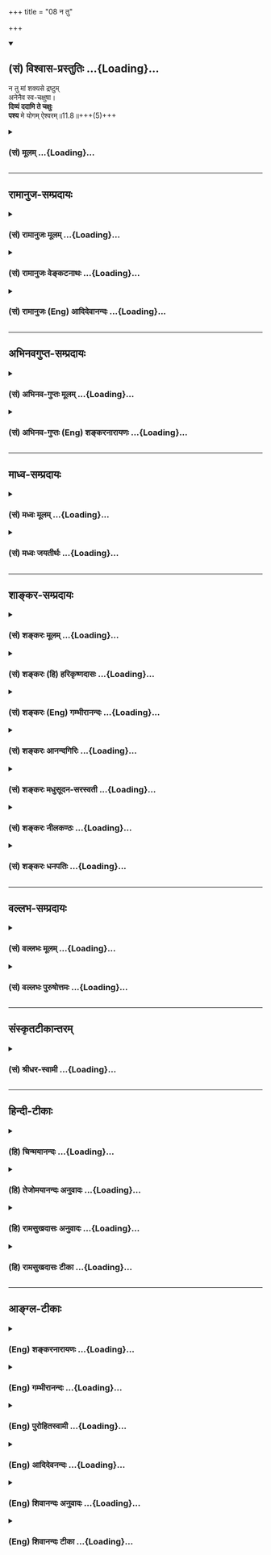+++
title = "08 न तु"

+++
<div class="js_include" newlevelforh1="2" title="(सं) विश्वास-प्रस्तुतिः" unfilled url="/mahAbhAratam/vyAsaH/shlokashaH/06-bhIShma-parva/03-bhagavad-gItA-parva/saMskRtam/vishvAsa-prastutiH/11_vishva-rUpa-darshana/08_na_tu.md">
<details open><summary><h2>(सं) विश्वास-प्रस्तुतिः ...{Loading}...</h2></summary>

न तु मां शक्यसे द्रष्टुम्  
अनेनैव स्व-चक्षुषा।  
**दिव्यं ददामि ते चक्षुः**  
**पश्य** मे योगम् ऐश्वरम्॥11.8॥+++(5)+++
</details>
</div>
<div class="js_include collapsed" newlevelforh1="3" title="(सं) मूलम्" unfilled url="/mahAbhAratam/vyAsaH/shlokashaH/06-bhIShma-parva/03-bhagavad-gItA-parva/saMskRtam/mUlam/11_vishva-rUpa-darshana/08_na_tu.md">
<details><summary><h3>(सं) मूलम् ...{Loading}...</h3></summary>

न तु मां शक्यसे द्रष्टुमनेनैव स्वचक्षुषा।  
दिव्यं ददामि ते चक्षुः पश्य मे योगमैश्वरम्।।11.8।।
</details>
</div>


_________________
## रामानुज-सम्प्रदायः
<div class="js_include collapsed" newlevelforh1="3" title="(सं) रामानुजः मूलम्" unfilled url="/mahAbhAratam/vyAsaH/shlokashaH/06-bhIShma-parva/03-bhagavad-gItA-parva/saMskRtam/rAmAnujaH/mUlam/11_vishva-rUpa-darshana/08_na_tu.md">
<details><summary><h3>(सं) रामानुजः मूलम् ...{Loading}...</h3></summary>

।।11.8।। अहं मम देहैकदेशे सर्वं जगद् दर्शयिष्यामि; त्वं **तु अनेन**
नियमितपरिमितवस्तुग्राहिणा प्राकृतेन **स्वचक्षुषा मां** तथाभूतं
सकलेतरविसजातीयम् अपरिमेयं **द्रष्टुं न शक्यसे।** तव **दिव्यम्**
अप्राकृतं मद्दर्शनसाधनं,**चक्षुः ददामि। पश्य मे योगम् ऐश्वरं** मदसाधारणं
योगं पश्य; मम अनन्तज्ञानादियोगम् अनन्तविभूतियोगं च पश्य इत्यर्थः।

</details>
</div>
<div class="js_include collapsed" newlevelforh1="3" title="(सं) रामानुजः वेङ्कटनाथः" unfilled url="/mahAbhAratam/vyAsaH/shlokashaH/06-bhIShma-parva/03-bhagavad-gItA-parva/saMskRtam/rAmAnujaH/venkaTanAthaH/11_vishva-rUpa-darshana/08_na_tu.md">
<details><summary><h3>(सं) रामानुजः वेङ्कटनाथः ...{Loading}...</h3></summary>

  
  
।।11.8।। न तु मां शक्ष्यसे इत्यत्र तुशब्दद्योतितमशक्तिहेतुं
पूर्वश्लोकोक्तमाकृष्य दर्शयति -- अहमिति। अनेनैवेत्यस्य
विवक्षितमाहनियतेति।
दिव्यप्रतिपक्षत्वात्प्राकृतेनेत्युक्तम्। तथाभूतमित्यादि। माम् इत्यनेनात्र
विग्रहादिविशिष्टत्वं विवक्षितमिति भावः। अत्र
दिव्यशब्दविवक्षितमाहअप्राकृतमिति। मद्दर्शनसाधनमित्यप्राकृतत्वफलितोक्तिः।
ऐश्वरपदाभिप्रेतमाहमदसाधारणमिति। प्रकरणादिफलितमैश्वरपदानुगृहीतं च
योगशब्दार्थमाहअनन्तेति। नियमनशक्तिरीश्वरत्वम् तदनुबन्धी च
योगस्तदुचितगुणविभूतियोग एव। चक्षुषो दिव्यत्वाज्ज्ञानादिगुणदर्शनम्।
अनन्तवीर्यत्वादिविशिष्टविशेषेणपश्यामि \[11।6\] इति वक्ष्यतीति भावः।  
  

</details>
</div>
<div class="js_include collapsed" newlevelforh1="3" title="(सं) रामानुजः (Eng) आदिदेवानन्दः" unfilled url="/mahAbhAratam/vyAsaH/shlokashaH/06-bhIShma-parva/03-bhagavad-gItA-parva/saMskRtam/rAmAnujaH/english/AdidevAnandaH/11_vishva-rUpa-darshana/08_na_tu.md">
<details><summary><h3>(सं) रामानुजः (Eng) आदिदेवानन्दः ...{Loading}...</h3></summary>

11.8 I shall reveal to you the whole universe in one part of my body.
But, with your physical eye, which can see only limited and conditioned things, you cannot behold Me, such as I am, different in kind from everything else and illimitable. So I bestow on you, a divine, namely,
supernatural, eye by which you may perceive Me. Behold My Lordly Yoga'
(sovereign endowment)! Behold My unie Yoga (special power)! The meaning is, 'Behold My Yoga such as infinite knowledge and such other attributes and endless manifestations of lordly power!'

</details>
</div>


_________________
## अभिनवगुप्त-सम्प्रदायः
<div class="js_include collapsed" newlevelforh1="3" title="(सं) अभिनव-गुप्तः मूलम्" unfilled url="/mahAbhAratam/vyAsaH/shlokashaH/06-bhIShma-parva/03-bhagavad-gItA-parva/saMskRtam/abhinava-guptaH/mUlam/11_vishva-rUpa-darshana/08_na_tu.md">
<details><summary><h3>(सं) अभिनव-गुप्तः मूलम् ...{Loading}...</h3></summary>

।।11.8।। No commentary.  
  

</details>
</div>
<div class="js_include collapsed" newlevelforh1="3" title="(सं) अभिनव-गुप्तः (Eng) शङ्करनारायणः" unfilled url="/mahAbhAratam/vyAsaH/shlokashaH/06-bhIShma-parva/03-bhagavad-gItA-parva/saMskRtam/abhinava-guptaH/english/shankaranArAyaNaH/11_vishva-rUpa-darshana/08_na_tu.md">
<details><summary><h3>(सं) अभिनव-गुप्तः (Eng) शङ्करनारायणः ...{Loading}...</h3></summary>

11.8 Sri Abhinavagupta did not comment upon this sloka.

</details>
</div>


_________________
## माध्व-सम्प्रदायः
<div class="js_include collapsed" newlevelforh1="3" title="(सं) मध्वः मूलम्" unfilled url="/mahAbhAratam/vyAsaH/shlokashaH/06-bhIShma-parva/03-bhagavad-gItA-parva/saMskRtam/madhvaH/mUlam/11_vishva-rUpa-darshana/08_na_tu.md">
<details><summary><h3>(सं) मध्वः मूलम् ...{Loading}...</h3></summary>

।।11.8।। Sri Madhvacharya did not comment on this sloka.

</details>
</div>
<div class="js_include collapsed" newlevelforh1="3" title="(सं) मध्वः जयतीर्थः" unfilled url="/mahAbhAratam/vyAsaH/shlokashaH/06-bhIShma-parva/03-bhagavad-gItA-parva/saMskRtam/madhvaH/jayatIrthaH/11_vishva-rUpa-darshana/08_na_tu.md">
<details><summary><h3>(सं) मध्वः जयतीर्थः ...{Loading}...</h3></summary>

।।11.8।। Sri Jayatirtha did not comment on this sloka.

</details>
</div>


_________________
## शाङ्कर-सम्प्रदायः
<div class="js_include collapsed" newlevelforh1="3" title="(सं) शङ्करः मूलम्" unfilled url="/mahAbhAratam/vyAsaH/shlokashaH/06-bhIShma-parva/03-bhagavad-gItA-parva/saMskRtam/shankaraH/mUlam/11_vishva-rUpa-darshana/08_na_tu.md">
<details><summary><h3>(सं) शङ्करः मूलम् ...{Loading}...</h3></summary>

।।11.8।। --,**न तु मां** विश्वरूपधरं **शक्यसे द्रष्टुम् अनेनैव**
प्राकृतेन **स्वचक्षुषा** स्वकीयेन चक्षुषा। येन तु शक्यसे द्रष्टुं
दिव्येन; तत् **दिव्यं ददामि ते** तुभ्यं **चक्षुः।** तेन **पश्य मे
योगम्** **ऐश्वरम्** ईश्वरस्य मम ऐश्वरं योगं योगशक्त्यतिशयम्
इत्यर्थः।।**संजय उवाच --,**

</details>
</div>
<div class="js_include collapsed" newlevelforh1="3" title="(सं) शङ्करः (हि) हरिकृष्णदासः" unfilled url="/mahAbhAratam/vyAsaH/shlokashaH/06-bhIShma-parva/03-bhagavad-gItA-parva/saMskRtam/shankaraH/hindI/harikRShNadAsaH/11_vishva-rUpa-darshana/08_na_tu.md">
<details><summary><h3>(सं) शङ्करः (हि) हरिकृष्णदासः ...{Loading}...</h3></summary>

।।11.8।। किंतु --, तू मुझ विश्वरूपधारी परमेश्वरको अपने इन प्राकृत
नेत्रोंसे नहीं देख सकेगा। जिन दिव्य नेत्रोंद्वारा तू मुझे देख सकेगा; वे
दिव्य नेत्र ( मैं ) तुझे देता हूँ; उनके द्वारा तू मुझ ईश्वरके ऐश्वर्य और
योगको अर्थात् अतिशय योगसामर्थ्यको देख।  
  
,

</details>
</div>
<div class="js_include collapsed" newlevelforh1="3" title="(सं) शङ्करः (Eng) गम्भीरानन्दः" unfilled url="/mahAbhAratam/vyAsaH/shlokashaH/06-bhIShma-parva/03-bhagavad-gItA-parva/saMskRtam/shankaraH/english/gambhIrAnandaH/11_vishva-rUpa-darshana/08_na_tu.md">
<details><summary><h3>(सं) शङ्करः (Eng) गम्भीरानन्दः ...{Loading}...</h3></summary>

11.8 Tu, but; na sakyase, you are not able; drastum, to see; mam, Me,
who have assumed the Cosmic form; eva, merely; anena, with this natural;
sva-caksusa, eye of yours. However, dadami, I grant; te, you; the
divyam, supernatural; caksuh, eye, by which supernatural eye you shall
be able to see Pasya, behold with that; me, My, God's aisvaram, divine;
yogam, Yoga, i.e. the superabundance of the power of Yoga \[The power of
accomplishing the impossible.-M.S.\].

</details>
</div>
<div class="js_include collapsed" newlevelforh1="3" title="(सं) शङ्करः आनन्दगिरिः" unfilled url="/mahAbhAratam/vyAsaH/shlokashaH/06-bhIShma-parva/03-bhagavad-gItA-parva/saMskRtam/shankaraH/AnandagiriH/11_vishva-rUpa-darshana/08_na_tu.md">
<details><summary><h3>(सं) शङ्करः आनन्दगिरिः ...{Loading}...</h3></summary>

।।11.8।। मन्यसे यदीत्युक्तमनुवदति -- **किंत्विति।** सप्रपञ्चमनवच्छिन्नं
मां स्वचक्षुषा न शक्नोषि द्रष्टुमित्याह -- **नत्विति।** कथं तर्हि त्वां
द्रष्टुं शक्नुयामित्याशङ्क्याह -- **येनेति।** दिव्यस्य चक्षुषो
वक्ष्यमाणयोगशक्त्यतिशयदर्शने विनियोगं दर्शयति -- **तेनेति।**

</details>
</div>
<div class="js_include collapsed" newlevelforh1="3" title="(सं) शङ्करः मधुसूदन-सरस्वती" unfilled url="/mahAbhAratam/vyAsaH/shlokashaH/06-bhIShma-parva/03-bhagavad-gItA-parva/saMskRtam/shankaraH/madhusUdana-sarasvatI/11_vishva-rUpa-darshana/08_na_tu.md">
<details><summary><h3>(सं) शङ्करः मधुसूदन-सरस्वती ...{Loading}...</h3></summary>

।।11.8।। यत्तूक्तं मन्यसे यदि तच्छक्यं द्रष्टुमिति तत्र विशेषमाह --
नत्विति। अनेनैव प्राकृतेन स्वचक्षुषा स्वभावसिद्धेन चक्षुषा मां दिव्यरूपं
द्रष्टुं नतु शक्यसे न शक्नोषि तु एव। शक्ष्यस इति पाठे शक्तो न
भविष्यसीत्यर्थः। भौवादिकस्यापि शक्नोतेर्दैवादिकः श्यन् छान्दस इति वा
दिवादौ पाठोवेत्येव सांप्रदायिकम्। तर्हि त्वां द्रष्टुं कथं शक्नुयामत आह
-- दिव्यमिति। दिव्यमप्राकृतं मम दिव्यरूपदर्शनक्षमं ददामि ते तुभ्यं
चक्षुस्तेन दिव्येन चक्षुषा पश्य मे
योगमघटनघटनासामर्थ्यातिशयमैश्वरमीश्वरस्य ममासाधारणम्।

</details>
</div>
<div class="js_include collapsed" newlevelforh1="3" title="(सं) शङ्करः नीलकण्ठः" unfilled url="/mahAbhAratam/vyAsaH/shlokashaH/06-bhIShma-parva/03-bhagavad-gItA-parva/saMskRtam/shankaraH/nIlakaNThaH/11_vishva-rUpa-darshana/08_na_tu.md">
<details><summary><h3>(सं) शङ्करः नीलकण्ठः ...{Loading}...</h3></summary>

।।11.8।। यत्तूक्तंमन्यसे यदि तच्छक्यं मया द्रष्टुम् इति तत्राह --
**नत्विति।** शक्यसे शक्नोषि। पदविकरणव्यत्यय आर्षः। अनेन प्राकृतेन।
दिव्यमप्राकृतम्। ऐश्वरं ईश्वरसंबन्धिनं योगं विश्वाश्रयत्वलक्षणं
सामर्थ्यम्।

</details>
</div>
<div class="js_include collapsed" newlevelforh1="3" title="(सं) शङ्करः धनपतिः" unfilled url="/mahAbhAratam/vyAsaH/shlokashaH/06-bhIShma-parva/03-bhagavad-gItA-parva/saMskRtam/shankaraH/dhanapatiH/11_vishva-rUpa-darshana/08_na_tu.md">
<details><summary><h3>(सं) शङ्करः धनपतिः ...{Loading}...</h3></summary>

।।11.8।। एवमुक्ते स्वचक्षुषा द्रष्टुं प्रवृत्तं न किमपि दृष्टवन्तं अतो
खिन्नमर्जुनमालक्ष्याह -- नेति। मां विश्वरुपधरं परमप्राकृतनेमैव प्राकृतेन
स्वचक्षुषा द्रष्टुं नतु शक्यसे तर्हि किमर्थ पश्येति त्वयोक्तमिति तत्राह।
दिव्यमप्राकृतं ऐश्वररुपदर्शनयोग्यं चक्षुस्तुभ्यं ददामि तेन चक्षुषा
ममैश्वरं योगं शक्त्यतिशयं पश्य।

</details>
</div>


_________________
## वल्लभ-सम्प्रदायः
<div class="js_include collapsed" newlevelforh1="3" title="(सं) वल्लभः मूलम्" unfilled url="/mahAbhAratam/vyAsaH/shlokashaH/06-bhIShma-parva/03-bhagavad-gItA-parva/saMskRtam/vallabhaH/mUlam/11_vishva-rUpa-darshana/08_na_tu.md">
<details><summary><h3>(सं) वल्लभः मूलम् ...{Loading}...</h3></summary>

।।11.8।। यदुक्तमर्जुनेनमन्यसे यदि तच्छक्यं \[11।4\] इति तत्राह -- न तु
मामिति। अनेनैव तु स्वीयेन नियमतः परिमितग्राहिणा प्राकृतेन चक्षुषा
मामक्षरैश्वर्यरूपं द्रष्टुं न शक्यसे; अतोऽहं
दिव्यमप्राकृतज्ञानात्मकदर्शनसाधनं चक्षुर्ददामि; तेन ममैश्वरं योगं
मत्स्वरूपगतं सर्व विभिन्नधर्माश्रयणं पश्य साक्षात्कुरु।

</details>
</div>
<div class="js_include collapsed" newlevelforh1="3" title="(सं) वल्लभः पुरुषोत्तमः" unfilled url="/mahAbhAratam/vyAsaH/shlokashaH/06-bhIShma-parva/03-bhagavad-gItA-parva/saMskRtam/vallabhaH/puruShottamaH/11_vishva-rUpa-darshana/08_na_tu.md">
<details><summary><h3>(सं) वल्लभः पुरुषोत्तमः ...{Loading}...</h3></summary>

  
  
।।11.8।। एवमुक्ते दर्शनोद्यतं प्रत्याह -- नत्विति। तु पुनः एवमेव द्रष्टुं
न शक्यसे न शक्तोऽसि। अतस्ते दिव्यमलौकिकं चक्षुर्ददामि। तेन स्वचक्षुषा
मत्कृपादृष्ट्या मां पुरुषोत्तमं पश्य। अतो दृष्टपुरुषोत्तमेन अनेनैव मे
ऐश्वरं करणाकरणान्यथाकरणसामर्थ्यरूपं योगयुक्तं पश्य।
पुरुषोत्तमस्वरूपज्ञानदर्शनाभावे सर्वस्वरूपदर्शनं न स्यात्;
पुरुषोत्तमदर्शनं चासाधारणदृष्ट्या भवेदिति भावः।  
  

</details>
</div>


_________________
## संस्कृतटीकान्तरम्
<div class="js_include collapsed" newlevelforh1="3" title="(सं) श्रीधर-स्वामी" unfilled url="/mahAbhAratam/vyAsaH/shlokashaH/06-bhIShma-parva/03-bhagavad-gItA-parva/saMskRtam/shrIdhara-svAmI/11_vishva-rUpa-darshana/08_na_tu.md">
<details><summary><h3>(सं) श्रीधर-स्वामी ...{Loading}...</h3></summary>

।।11.8।। यदुक्तमर्जुनेनमन्यसे यदि तच्छक्यम् इति तत्राह **-- नत्विति।**
अनेनैव तु स्वीयेन चर्मचक्षुषा मां द्रष्टुं न शक्यसे शक्तो न भविष्यसि।
अतोऽहं दिव्यमलौकिकं ज्ञानात्मकं चक्षुस्तुभ्यं ददामि। ममैश्वरमसाधारणं
योगं युक्तिमघटितघटनासामर्थ्यं पश्य।

</details>
</div>


_________________
## हिन्दी-टीकाः
<div class="js_include collapsed" newlevelforh1="3" title="(हि) चिन्मयानन्दः" unfilled url="/mahAbhAratam/vyAsaH/shlokashaH/06-bhIShma-parva/03-bhagavad-gItA-parva/hindI/chinmayAnandaH/11_vishva-rUpa-darshana/08_na_tu.md">
<details><summary><h3>(हि) चिन्मयानन्दः ...{Loading}...</h3></summary>

।।11.8।। हम पहले ही वर्णन कर चुके हैं कि एक सारतत्व को उससे बनी विभिन्न
वस्तुओं में देख पाना अपेक्षत सरल कार्य है; किन्तु इसके विपरीत अनेक को एक
तत्त्व में देखने के लिए दर्शनशास्त्र के सम्यक् ज्ञान से सम्पन्न सूक्ष्म
बुद्धि की आवश्यकता होती है। किसी कविता को पढ़ने मात्र के लिए केवल
वर्णमाला का ज्ञान होना आवश्यक है परन्तु उसके सूक्ष्म सौन्दर्य को समझने
के लिए तथा उसी के समान अन्य कविताओं के साथ उसका तुलनात्मक अध्ययन करने के
लिए एक ऐसे प्रवीण मन की आवश्यकता होती है; जिसने सर्वश्रेष्ठ साहित्यिक
रचनाओं के रसास्वादन के आनन्द में अपने आप को डुबो दिया हो। इसी प्रकार; एक
को अनेक में देखना श्रद्धा से परिपूर्ण हृदय का कार्य है परन्तु अनेक को एक
में अनुभव करने के लिए हृदय के अतिरिक्त ऐसी शिक्षित बुद्धि की आवश्यकता
होती है; जिसे दार्शनिकों की युक्तियों को समझने की योग्यता प्राप्त हुई
हो। जानने और अनुभव करने की क्षमता का विकास होने पर ही एक शिक्षित बुद्धि
को असाधारण का दर्शन करने की विशिष्ट सार्मथ्य प्राप्त होती है। एक
सर्वविदित प्रत्यक्ष तथ्य को बताते हुए भगवान् कहते हैं; तुम मुझे अपने
इन्हीं नेत्रों के द्वारा नहीं देख सकते मैं तुम्हें दिव्यचक्षु देता हूँ।
अनेक समालोचक या व्याख्याकार हैं; जो इस दिव्यचक्षु का वर्णन अनेक
हास्यास्पद कल्पनाओं तथा असंभव सिद्धांतों के द्वारा करने का प्रयत्न करते
हैं। इससे प्रतीत होता है कि इन व्याख्याकारों ने हिन्दू शास्त्रोंउपनिषदों
की शैली का भलीभाँति अध्ययन नहीं किया है। सभी उपनिषदों में प्रत्यक्ष या
अप्रत्यक्ष रूप से बारम्बार इस बात पर बल दिया गया है कि मनुष्य अपनी
ज्ञानेन्द्रियों के द्वारा सूक्ष्म वस्तुओं का अवलोकन नहीं कर सकता है।
इन्द्रियां केवल बाह्य जगत् की स्थूल वस्तुओं को ही ग्रहण कर सकती हैं।
सामान्य व्यवहार में जब हम कहते हैं; इस विचार को देखो तो यह देखना इन दो
नेत्रों से नहीं होता है। वहाँ देखने से तात्पर्य बौद्धिक ग्रहण से है तथा
ऐसे सूक्ष्म विषय का ग्रहण करने की बौद्धिक क्षमता को ही दिव्यचक्षु कहा
गया है। अर्जुन को यह दिव्यचक्षु भगवान् के ईश्वरीय योग को देखने के लिए
प्रदान किया गया है। इस योग के द्वारा सम्पूर्ण विश्व भगवान् के रूप में
धारण किया गया है। इसके पूर्व भी इस योगशक्ति का उल्लेख प्राय समान शब्दों
में दो विभिन्न स्थानों पर आ चुका है। अब दृश्य परिवर्तन होता है।
हस्तिनापुर के राजमहल में बैठा संजय धृतराष्ट्र से कहता है

</details>
</div>
<div class="js_include collapsed" newlevelforh1="3" title="(हि) तेजोमयानन्दः अनुवादः" unfilled url="/mahAbhAratam/vyAsaH/shlokashaH/06-bhIShma-parva/03-bhagavad-gItA-parva/hindI/tejomayAnandaH/anuvAdaH/11_vishva-rUpa-darshana/08_na_tu.md">
<details><summary><h3>(हि) तेजोमयानन्दः अनुवादः ...{Loading}...</h3></summary>

।।11.8।। परन्तु तुम अपने इन्हीं (प्राकृत) नेत्रों के द्वारा मुझे देखने
में समर्थ नहीं हो; (इसलिए) मैं तुम्हें दिव्यचक्षु देता हूँ, जिससे तुम
मेरे ईश्वरीय 'योग'

</details>
</div>
<div class="js_include collapsed" newlevelforh1="3" title="(हि) रामसुखदासः अनुवादः" unfilled url="/mahAbhAratam/vyAsaH/shlokashaH/06-bhIShma-parva/03-bhagavad-gItA-parva/hindI/rAmasukhadAsaH/anuvAdaH/11_vishva-rUpa-darshana/08_na_tu.md">
<details><summary><h3>(हि) रामसुखदासः अनुवादः ...{Loading}...</h3></summary>

।।11.8।। परन्तु तू अपनी इस आँखसे अर्थात् चर्मचक्षुसे मेरेको देख ही नहीं
सकता, इसलिये मैं तुझे दिव्य चक्षु देता हूँ, जिससे तू मेरी ईश्वर-सम्बन्धी
सामर्थ्यको देख।

</details>
</div>
<div class="js_include collapsed" newlevelforh1="3" title="(हि) रामसुखदासः टीका" unfilled url="/mahAbhAratam/vyAsaH/shlokashaH/06-bhIShma-parva/03-bhagavad-gItA-parva/hindI/rAmasukhadAsaH/TIkA/11_vishva-rUpa-darshana/08_na_tu.md">
<details><summary><h3>(हि) रामसुखदासः टीका ...{Loading}...</h3></summary>

।।11.8।।***व्याख्या--*'न तु मां शक्यसे द्रष्टुमनेनैव
स्वचक्षुषा'--**तुम्हारे जो चर्मचक्षु हैं, इनकी शक्ति बहुत अल्प और सीमित
है। प्राकृत होनेके कारण ये चर्मचक्षु केवल प्रकृतिके तुच्छ कार्यको ही देख
सकते हैं अर्थात् प्राकृत मनुष्य, पशु, पक्षी आदिके रूपोंको, उनके भेदोंको
तथा धूप-छाया आदिके रूपोंको ही देख सकते हैं। परन्तु वे
मन-बुद्धि-इन्द्रियोंसे अतीत मेरे रूपको नहीं देख सकते।

</details>
</div>


_________________
## आङ्ग्ल-टीकाः
<div class="js_include collapsed" newlevelforh1="3" title="(Eng) शङ्करनारायणः" unfilled url="/mahAbhAratam/vyAsaH/shlokashaH/06-bhIShma-parva/03-bhagavad-gItA-parva/english/shankaranArAyaNaH/11_vishva-rUpa-darshana/08_na_tu.md">
<details><summary><h3>(Eng) शङ्करनारायणः ...{Loading}...</h3></summary>

11.8. But, you cannot see Me simply with this eye of yours \[Hence\], I give you the divine eye. \[Now\] behold the Lordly form of Mine.

</details>
</div>
<div class="js_include collapsed" newlevelforh1="3" title="(Eng) गम्भीरानन्दः" unfilled url="/mahAbhAratam/vyAsaH/shlokashaH/06-bhIShma-parva/03-bhagavad-gItA-parva/english/gambhIrAnandaH/11_vishva-rUpa-darshana/08_na_tu.md">
<details><summary><h3>(Eng) गम्भीरानन्दः ...{Loading}...</h3></summary>

11.8 But you are not able to see Me merely with this eye of yours. I grant you the supernatural eye; bhold My divine Yoga.

</details>
</div>
<div class="js_include collapsed" newlevelforh1="3" title="(Eng) पुरोहितस्वामी" unfilled url="/mahAbhAratam/vyAsaH/shlokashaH/06-bhIShma-parva/03-bhagavad-gItA-parva/english/purohitasvAmI/11_vishva-rUpa-darshana/08_na_tu.md">
<details><summary><h3>(Eng) पुरोहितस्वामी ...{Loading}...</h3></summary>

11.8 Yet since with mortal eyes thou canst not see Me, lo! I give thee the Divine Sight. See now the glory of My Sovereignty."

</details>
</div>
<div class="js_include collapsed" newlevelforh1="3" title="(Eng) आदिदेवनन्दः" unfilled url="/mahAbhAratam/vyAsaH/shlokashaH/06-bhIShma-parva/03-bhagavad-gItA-parva/english/AdidevanandaH/11_vishva-rUpa-darshana/08_na_tu.md">
<details><summary><h3>(Eng) आदिदेवनन्दः ...{Loading}...</h3></summary>

11.8 But you will not be able to see Me with your own eye. I give you a divine eye. Behold My Lordly Yoga!

</details>
</div>
<div class="js_include collapsed" newlevelforh1="3" title="(Eng) शिवानन्दः अनुवादः" unfilled url="/mahAbhAratam/vyAsaH/shlokashaH/06-bhIShma-parva/03-bhagavad-gItA-parva/english/shivAnandaH/anuvAdaH/11_vishva-rUpa-darshana/08_na_tu.md">
<details><summary><h3>(Eng) शिवानन्दः अनुवादः ...{Loading}...</h3></summary>

11.8 But thou art not able to behold Me with these thine own eyes; I give thee the divine eye; behold My lordly Yoga.

</details>
</div>
<div class="js_include collapsed" newlevelforh1="3" title="(Eng) शिवानन्दः टीका" unfilled url="/mahAbhAratam/vyAsaH/shlokashaH/06-bhIShma-parva/03-bhagavad-gItA-parva/english/shivAnandaH/TIkA/11_vishva-rUpa-darshana/08_na_tu.md">
<details><summary><h3>(Eng) शिवानन्दः टीका ...{Loading}...</h3></summary>

11.8 न not; तु but; माम् Me; शक्यसे (thou) canst; द्रष्टुम् to see; अनेन
with this; एव even; स्वचक्षुषा with own eyes; दिव्यम् divine; ददामि (I)
give; ते (to) thee; चक्षुः the eye; पश्य behold; मे My; योगम् Yoga;
ऐश्वरम् lordly.Commentary No fleshly eyes can behold Me in My Cosmic Form. One can see It through the divine eye or the eye of intuition. It should not be confused with seeing through the eye or the mind. It is an inner experience.Lord Krishna says to Arjuna I give thee the divine eye;
by which you will be able to behold My sovereign form. By it see My marvellous power of Yoga.Anena With this the fleshly eye or the physical eye; the earthly eye. (Cf.VII.25IX.5X.7)

</details>
</div>
